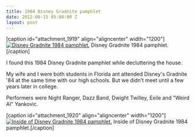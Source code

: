 ```yaml
---
title: 1984 Disney Gradnite pamphlet
date: 2012-06-15 05:00:00 Z
layout: post
---
```


\[caption id="attachment\_1919" align="aligncenter" width="1200"\][![Disney Gradnite 1984 pamphlet.](images/1984-grad-night-1.gif)](https://kenbooth.net/disney-gradnite-84-pamphlet/1984-grad-night-1/) Disney Gradnite 1984 pamphlet.\[/caption\]

I found this 1984 Disney Gradnite pamphlet while decluttering the house.

My wife and I were both students in Florida ant attended Disney's Gradnite '84 at the same time with our high schools. But we didn’t meet until a few years later in college.

Performers were Night Ranger, Dazz Band, Dwight Twilley, Exile and "Weird Al" Yankovic.

\[caption id="attachment\_1920" align="aligncenter" width="1200"\][![Inside of Disney Gradnite 1984 pamphlet.](images/1984-grad-night-2.gif)](https://kenbooth.net/disney-gradnite-84-pamphlet/1984-grad-night-2/) Inside of Disney Gradnite 1984 pamphlet.\[/caption\]
